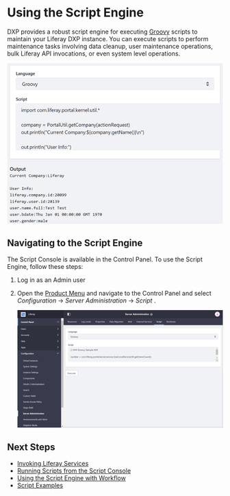 # Using the Script Engine

DXP provides a robust script engine for executing [Groovy](http://groovy-lang.org/) scripts to maintain your Liferay DXP instance. You can execute scripts to perform maintenance tasks involving data cleanup, user maintenance operations, bulk Liferay API invocations, or even system level operations.

![The Script Console executes Groovy scripts and provides context variables, such as the current actionRequest. The Script Console was designed for invoking Liferay Services.](./using-the-script-engine/images/01.png)

## Navigating to the Script Engine

The Script Console is available in the Control Panel. To use the Script Engine, follow these steps:

1. Log in as an Admin user
1. Open the [Product Menu](../../getting-started/navigating-dxp.md) and navigate to the Control Panel and select *Configuration* &rarr; *Server Administration* &rarr; *Script* .

    ![The Script Console is a tab within the System Administration menu.](./using-the-script-engine/images/02.png)

## Next Steps

* [Invoking Liferay Services](./invoking-liferay-services-from-scripts.md)
* [Running Scripts from the Script Console](./running-scripts-from-the-script-console.md)
* [Using the Script Engine with Workflow](../../process-automation/workflow/developer-guide/using-the-script-engine-in-workflow.md)
* [Script Examples](./script-examples.md)
